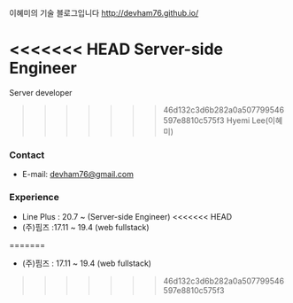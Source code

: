 이혜미의 기술 블로그입니다
<http://devham76.github.io/>

<<<<<<< HEAD
Server-side Engineer<br>
=======
Server developer <br>
>>>>>>> 46d132c3d6b282a0a507799546597e8810c575f3
Hyemi Lee(이혜미)

### Contact
* E-mail: devham76@gmail.com

### Experience
* Line Plus : 20.7 ~ (Server-side Engineer)
<<<<<<< HEAD
* (주)핌즈 :17.11 ~ 19.4 (web fullstack)

=======
* (주)핌즈 : 17.11 ~ 19.4 (web fullstack)
>>>>>>> 46d132c3d6b282a0a507799546597e8810c575f3
